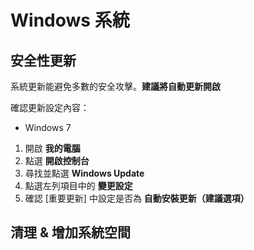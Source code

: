 # Windows 系統

## 安全性更新

系統更新能避免多數的安全攻擊。**建議將自動更新開啟**

確認更新設定內容：

- Windows 7

1. 開啟 **我的電腦**
2. 點選 **開啟控制台**
3. 尋找並點選 **Windows Update**
4. 點選左列項目中的 **變更設定**
5. 確認 [重要更新] 中設定是否為 **自動安裝更新（建議選項）**

## 清理 & 增加系統空間
